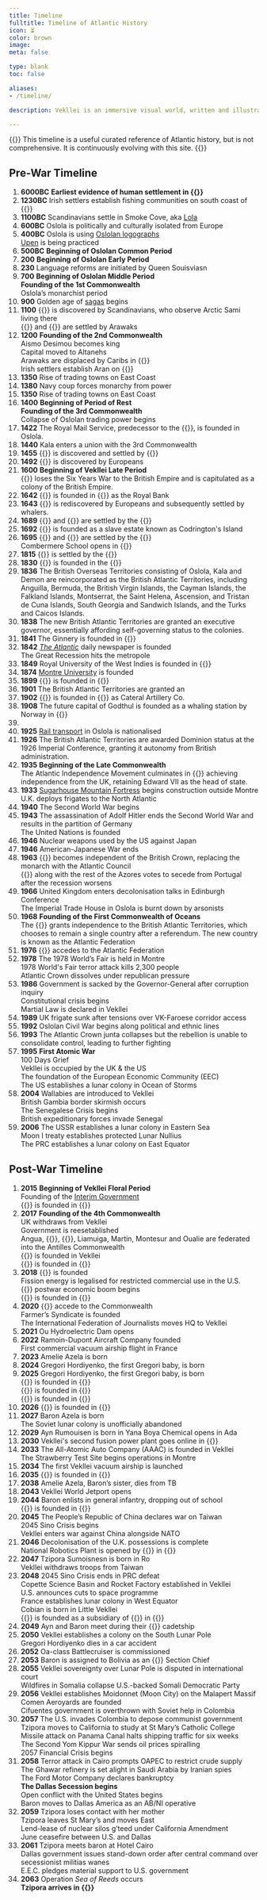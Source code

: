```yaml
---
title: Timeline
fulltitle: Timeline of Atlantic History
icon: ⏳
color: brown
image:
meta: false

type: blank
toc: false

aliases:
- /timeline/

description: Vekllei is an immersive visual world, written and illustrated by Hobart Phillips.

---
```

{{<note panel>}}
This timeline is a useful curated reference of Atlantic history, but is not comprehensive. It is continuously evolving with this site.
{{</note>}}

## Pre-War Timeline
<section>
<ol class="timeline">
	<section>
		<li>
			<b>6000BC</b>
			<span class="event">
				<b>Earliest evidence of human settlement in {{<link/oslola>}}</b>
			</span>
		</li>
		<li>
			<b>1230BC</b>
			<span class="event">
				Irish settlers establish fishing communities on south coast of {{<link/oslola>}}
			</span>
		</li>
		<li>
			<b>1100BC</b>
			<span class="event">
				Scandinavians settle in Smoke Cove, aka <a href="/lola/">Lola</a>
			</span>
		</li>
		<li>
			<b>600BC</b>
			<span class="event">
				Oslola is politically and culturally isolated from Europe
			</span>
		</li>
		<li>
			<b>400BC</b>
			<span class="event">
				Oslola is using <a href="/factbook/society/culture/language/#topet">Oslolan logographs</a><br>
				<a href="/religion/">Upen</a> is being practiced
			</span>
		</li>
		<li>
			<b>500BC</b>
			<span class="event">
				<b>Beginning of Oslolan Common Period</b>
			</span>
		</li>
		<li>
			<b>200</b>
			<span class="event">
				<b>Beginning of Oslolan Early Period</b>
			</span>
		</li>
		<li>
			<b>230</b>
			<span class="event">
				Language reforms are initiated by Queen Souisviasn
			</span>
		</li>
		<li>
			<b>700</b>
			<span class="event">
				<b>Beginning of Oslolan Middle Period</b><br>
				<b>Founding of the 1st Commonwealth</b><br>
				Oslola’s monarchist period
			</span>
		</li>
		<li>
			<b>900</b>
			<span class="event">
				Golden age of <a href="/sagas/">sagas</a> begins
			</span>
		</li>
		<li>
			<b>1100</b>
			<span class="event">
			{{<link/helvasia>}} is discovered by Scandinavians, who observe Arctic Sami living there<br>
			{{<link/anguilla>}} and {{<link/antigua>}} are settled by Arawaks
			</span>
		</li>
		<li>
			<b>1200</b>
			<span class="event">
				<b>Founding of the 2nd Commonwealth</b><br>
				Aismo Desimou becomes king<br>
				Capital moved to Altanehs<br>
				Arawaks are displaced by Caribs in {{<link/antigua>}}<br>
				Irish settlers establish Aran on {{<link/demon>}}
			</span>
		</li>
		<li>
			<b>1350</b>
			<span class="event">
				Rise of trading towns on East Coast
			</span>
		</li>
		<li>
			<b>1380</b>
			<span class="event">
				Navy coup forces monarchy from power
			</span>
		</li>
		<li>
			<b>1350</b>
			<span class="event">
				Rise of trading towns on East Coast
			</span>
		</li>
		<li>
			<b>1400</b>
			<span class="event">
				<b>Beginning of Period of Rest</b><br>
				<b>Founding of the 3rd Commonwealth</b><br>
				Collapse of Oslolan trading power begins
			</span>
		</li>
		<li>
			<b>1422</b>
			<span class="event">
				The Royal Mail Service, predecessor to the {{<link/post>}}, is founded in Oslola.
			</span>
		</li>
		<li>
			<b>1440</b>
			<span class="event">
				Kala enters a union with the 3rd Commonwealth
			</span>
		</li>
		<li>
			<b>1455</b>
			<span class="event">
			{{<link/costa-verde>}} is discovered and settled by {{<link/portugal>}}
			</span>
		</li>
		<li>
			<b>1492</b>
			<span class="event">
			{{<link/antigua>}} is discovered by Europeans
			</span>
		</li>
		<li>
			<b>1600</b>
			<span class="event">
				<b>Beginning of Vekllei Late Period</b><br>
				{{<link/oslola>}} loses the Six Years War to the British Empire and is capitulated as a colony of the British Empire.
			</span>
		</li>
		<li>
			<b>1642</b>
			<span class="event">
				{{<link/commbank>}} is founded in {{<link/oslola>}} as the Royal Bank
			</span>
		</li>
		<li>
			<b>1643</b>
			<span class="event">
			{{<link/helvasia>}} is rediscovered by Europeans and subsequently settled by whalers.
			</span>
		</li>
		<li>
			<b>1689</b>
			<span class="event">
			{{<link/allia>}} and {{<link/aloi>}} are settled by the {{<link/uk>}}
			</span>
		</li>
		<li>
			<b>1692</b>
			<span class="event">
			{{<link/barbary>}} is founded as a slave estate known as Codrington's Island
			</span>
		</li>
		<li>
			<b>1695</b>
			<span class="event">
			{{<link/antigua>}} and {{<link/barbados>}} are settled by the {{<link/uk>}}<br>
			Combermere School opens in {{<link/barbados>}}
			</span>
		</li>
		<li>
			<b>1815</b>
			<span class="event">
				{{<link/ascension>}} is settled by the {{<link/uk>}}
			</span>
		</li>
		<li>
			<b>1830</b>
			<span class="event">
				{{<link/atlantic-store>}} is founded in the {{<link/oslola>}}
			</span>
		</li>
		<li>
			<b>1836</b>
			<span class="event">
				The British Overseas Territories consisting of Oslola, Kala and Demon are reincorporated as the British Atlantic Territories, including Anguilla, Bermuda, the British Virgin Islands, the Cayman Islands, the Falkland Islands, Montserrat, the Saint Helena, Ascension, and Tristan de Cuna Islands, South Georgia and Sandwich Islands, and the Turks and Caicos Islands.
			</span>
		</li>
		<li>
			<b>1838</b>
			<span class="event">
				The new British Atlantic Territories are granted an executive governor, essentially affording self-governing status to the colonies.
			</span>
		</li>
		<li>
			<b>1841</b>
			<span class="event">
			The Ginnery is founded in {{<link/barbary>}}
			</span>
		</li>
		<li>
			<b>1842</b>
			<span class="event">
				<i><a href="/stories/vna/">The Atlantic</a></i> daily newspaper is founded<br>
				The Great Recession hits the metropole
			</span>
		</li>
		<li>
			<b>1849</b>
			<span class="event">
				Royal University of the West Indies is founded in {{<link/antigua>}}
			</span>
		</li>
		<li>
			<b>1874</b>
			<span class="event">
				<a href="/stories/learning/">Montre University</a> is founded
			</span>
		</li>
		<li>
			<b>1899</b>
			<span class="event">
				{{<link/gina>}} is founded in {{<link/oslola>}}
			</span>
		</li>
		<li>
			<b>1901</b>
			<span class="event">
				The British Atlantic Territories are granted an
			</span>
		</li>
		<li>
			<b>1902</b>
			<span class="event">
				{{<link/cateral>}} is founded in {{<link/kairi>}} as Cateral Artillery Co.
			</span>
		</li>
		<li>
			<b>1908</b>
			<span class="event">
				The future capital of Godthul is founded as a whaling station by Norway in {{<link/sude>}}
			</span>
		</li>
		<li>
		<li>
			<b>1925</b>
			<span class="event">
				<a href="/rail/">Rail transport</a> in Oslola is nationalised
			</span>
		</li>
		<li>
			<b>1926</b>
			<span class="event">
				The British Atlantic Territories are awarded Dominion status at the 1926 Imperial Conference, granting it autonomy from British administration.
			</span>
		</li>
		<li>
			<b>1935</b>
			<span class="event">
				<b>Beginning of the Late Commonwealth</b><br>
				The Atlantic Independence Movement culminates in {{<link/oslola>}} achieving independence from the UK, retaining Edward VII as the head of state.
			</span>
		</li>
		<li>
			<b>1933</b>
			<span class="event">
				<a href="/stories/fortress/">Sugarhouse Mountain Fortress</a> begins construction outside Montre<br>
				U.K. deploys frigates to the North Atlantic
			</span>
		</li>
		<li>
			<b>1940</b>
			<span class="event">
				The Second World War begins
			</span>
		</li>
		<li>
			<b>1943</b>
			<span class="event">
				The assassination of Adolf Hitler ends the Second World War and results in the partition of Germany<br>
				The United Nations is founded
			</span>
		</li>
		<li>
			<b>1946</b>
			<span class="event">
				Nuclear weapons used by the US against Japan
			</span>
		</li>
		<li>
			<b>1946</b>
			<span class="event">
				American-Japanese War ends
			</span>
		</li>
		<li>
			<b>1963</b>
			<span class="event">
				{{<link/oslola>}} becomes independent of the British Crown, replacing the monarch with the Atlantic Council<br>
				{{<link/costa-verde>}} along with the rest of the Azores votes to secede from Portugal after the recession worsens
			</span>
		</li>
		<li>
			<b>1966</b>
			<span class="event">
				United Kingdom enters decolonisation talks in Edinburgh Conference<br>
				The Imperial Trade House in Oslola is burnt down by arsonists
			</span>
		</li>
		<li>
			<b>1968</b>
			<span class="event">
				<b>Founding of the First Commonwealth of Oceans</b><br>
				The {{<link/uk>}} grants independence to the British Atlantic Territories, which chooses to remain a single country after a referendum. The new country is known as the Atlantic Federation
			</span>
		</li>
		<li>
			<b>1976</b>
			<span class="event">
				{{<link/costa-verde>}} accedes to the Atlantic Federation
			</span>
		</li>
		<li>
			<b>1978</b>
			<span class="event">
				The 1978 World’s Fair is held in Montre<br>
				1978 World's Fair terror attack kills 2,300 people<br>
				Atlantic Crown dissolves under republican pressure
			</span>
		</li>
		<li>
			<b>1986</b>
			<span class="event">
				Government is sacked by the Governor-General after corruption inquiry<br>
				Constitutional crisis begins<br>
				Martial Law is declared in Vekllei
			</span>
		</li>
		<li>
			<b>1989</b>
			<span class="event">
				UK frigate sunk after tensions over VK-Faroese corridor access
			</span>
		</li>
		<li>
			<b>1992</b>
			<span class="event">
				Oslolan Civil War begins along political and ethnic lines
			</span>
		</li>
		<li>
			<b>1993</b>
			<span class="event">
				The Atlantic Crown junta collapses but the rebellion is unable to consolidate control, leading to further fighting
			</span>
		</li>
		<li>
			<b>1995</b>
			<span class="event">
				<b>First Atomic War</b><br>
				100 Days Grief<br>
				Vekllei is occupied by the UK & the US<br>
				The foundation of the European Economic Community (EEC)<br>
				The US establishes a lunar colony in Ocean of Storms
			</span>
		</li>
		<li>
			<b>2004</b>
			<span class="event">
				Wallabies are introduced to Vekllei<br>
				British Gambia border skirmish occurs<br>
				The Senegalese Crisis begins<br>
				British expeditionary forces invade Senegal
			</span>
		</li>
		<li>
			<b>2006</b>
			<span class="event">
				The USSR establishes a lunar colony in Eastern Sea<br>
				Moon I treaty establishes protected Lunar Nullius<br>
				The PRC establishes a lunar colony on East Equator
			</span>
		</li>
	</ol>
</section>

## Post-War Timeline

<ol class="timeline">
	<section>
		<li>
			<b>2015</b>
			<span class="event"><b>Beginning of Vekllei Floral Period</b><br>
				Founding of the <a href="/interim/">Interim Government</a><br>
				{{<link/gaf>}} is founded in {{<link/oslola>}}
			</span>
		</li>
		<li>
			<b>2017</b>
			<span class="event">
				<b>Founding of the 4th Commonwealth</b><br>
				UK withdraws from Vekllei<br>
				Government is reesetablished<br>
				Angua, {{<link/antigua>}}, {{<link/barbary>}}, Liamuiga, Martin, Montesur and Oualie are federated into the Antilles Commonwealth<br>
				{{<link/general-reactor>}} is founded in Vekllei<br>
				{{<link/commoil>}} is founded in {{<link/kairi>}}
			</span>
		</li>
		<li>
			<b>2018</b>
			<span class="event">
				{{<link/air>}} is founded<br>
				Fission energy is legalised for restricted commercial use in the U.S.<br>
				{{<link/vekllei>}} postwar economic boom begins<br>
				{{<link/united-grocers>}} is founded in {{<link/virgin>}}
			</span>
		</li>
		<li>
			<b>2020</b>
			<span class="event">
				{{<link/aismious>}} accede to the Commonwealth<br>
				Farmer’s Syndicate is founded<br>
				The International Federation of Journalists moves HQ to Vekllei
			</span>
		</li>
		<li>
			<b>2021</b>
			<span class="event">
				Ou Hydroelectric Dam opens
			</span>
		</li>
		<li>
			<b>2022</b>
			<span class="event">
				Ramoin-Dupont Aircraft Company founded<br>
				First commercial vacuum airship flight in France
			</span>
		</li>
		<li>
			<b>2023</b>
			<span class="event">
				Amelie Azela is born
			</span>
		</li>
		<li>
			<b>2024</b>
			<span class="event">
				Gregori Hordiyenko, the first Gregori baby, is born
			</span>
		</li>
		<li>
			<b>2025</b>
			<span class="event">
				Gregori Hordiyenko, the first Gregori baby, is born<br>
				{{<link/atlantis>}} is founded in {{<link/cama>}}<br>
				{{<link/cac>}} is founded in {{<link/oslola>}}<br>
				{{<link/commonwealth-lines>}} is founded in {{<link/oslola>}}
			</span>
		</li>
		<li>
			<b>2026</b>
			<span class="event">
			{{<link/national-machines>}} is founded in {{<link/vekllei>}}
			</span>
		</li>
		<li>
			<b>2027</b>
			<span class="event">
				Baron Azela is born<br>
				The Soviet lunar colony is unofficially abandoned
			</span>
		</li>
		<li>
			<b>2029</b>
			<span class="event">
				Ayn Rumouisen is born in Yana
				Boya Chemical opens in Ada
			</span>
		</li>
		<li>
			<b>2030</b>
			<span class="event">
				Vekllei's second fusion power plant goes online in {{<link/kairi>}}
			</span>
		</li>
		<li>
			<b>2033</b>
			<span class="event">
				The All-Atomic Auto Company (AAAC) is founded in Vekllei<br>
				The Strawberry Test Site begins operations in Montre
			</span>
		</li>
		<li>
			<b>2034</b>
			<span class="event">
				The first Vekllei vacuum airship is launched
			</span>
		</li>
		<li>
			<b>2035</b>
			<span class="event">
				{{<link/nch>}} is founded in {{<link/oslola>}}
			</span>
		</li>
		<li>
			<b>2038</b>
			<span class="event">
				Amelie Azela, Baron’s sister, dies from TB
			</span>
		</li>
		<li>
			<b>2043</b>
			<span class="event">
				Vekllei World Jetport opens
			</span>
		</li>
		<li>
			<b>2044</b>
			<span class="event">
				Baron enlists in general infantry, dropping out of school<br>
				{{<link/adelectrics>}} is founded in {{<link/santes>}}
			</span>
		</li>
		<li>
			<b>2045</b>
			<span class="event">
				The People’s Republic of China declares war on Taiwan<br>
				2045 Sino Crisis begins<br>
				Vekllei enters war against China alongside NATO
			</span>
		</li>
		<li>
			<b>2046</b>
			<span class="event">
				Decolonisation of the U.K. possessions is complete<br>
				National Robotics Plant is opened by {{<link/national-machines>}} in {{<link/barbados>}}
			</span>
		</li>
		<li>
			<b>2047</b>
			<span class="event">
				Tzipora Sumoisnesn is born in Ro<br>
				Vekllei withdraws troops from Taiwan
			</span>
		</li>
		<li>
			<b>2048</b>
			<span class="event">
				2045 Sino Crisis ends in PRC defeat<br>
				Copette Science Basin and Rocket Factory established in Vekllei<br>
				U.S. announces cuts to space programme<br>
				France establishes lunar colony in West Equator<br>
				Cobian is born in Little Vekllei<br>
				{{<link/starlines>}} is founded as a subsidiary of {{<link/air>}} in {{<link/ascension>}}
			</span>
		</li>
		<li>
			<b>2049</b>
			<span class="event">
				Ayn and Baron meet during their {{<link/noshem>}} cadetship
			</span>
		</li>
		<li>
			<b>2050</b>
			<span class="event">
				Vekllei establishes a colony on the South Lunar Pole<br>
				Gregori Hordiyenko dies in a car accident
			</span>
		</li>
		<li>
			<b>2052</b>
			<span class="event">
				Oa-class Battlecruiser is commissioned
			</span>
		</li>
		<li>
			<b>2053</b>
			<span class="event">
				Baron is assigned to Bolivia as an {{<link/noshem>}} Section Chief
			</span>
		</li>
		<li>
			<b>2055</b>
			<span class="event">
				Vekllei sovereignty over Lunar Pole is disputed in international court<br>
				Wildfires in Somalia collapse U.S.-backed Somali Democratic Party
			</span>
		</li>
		<li>
			<b>2056</b>
			<span class="event">
				Vekllei establishes Moidonnet (Moon City) on the Malapert Massif <br>
				Comen Aeroyards are founded<br>
				Cifuentes government is overthrown with Soviet help in Colombia
			</span>
		</li>
		<li>
			<b>2057</b>
			<span class="event">
				The U.S. invades Colombia to depose communist government<br>
				Tzipora moves to California to study at St Mary’s Catholic College<br>
				Missile attack on Panama Canal halts shipping traffic for six weeks<br>
				The Second Yom Kippur War sends oil prices spiralling<br>
				2057 Financial Crisis begins
			</span>
		</li>
		<li>
			<b>2058</b>
			<span class="event">
				Terror attack in Cairo prompts OAPEC to restrict crude supply<br>
				The Ghawar refinery is set alight in Saudi Arabia by Iranian spies<br>
				The Ford Motor Company declares bankruptcy<br>
				<b>The Dallas Secession begins</b><br>
				Open conflict with the United States begins<br>
				Baron moves to Dallas America as an AB/NI operative<br>
			</span>
		</li>
		<li>
			<b>2059</b>
			<span class="event">
				Tzipora loses contact with her mother<br>
				Tzipora leaves St Mary’s and moves East<br>
				Lend-lease of nuclear silos g’teed under California Amendment<br>
				June ceasefire between U.S. and Dallas<br>
			</span>
		</li>
		<li>
			<b>2061</b>
			<span class="event">
				Tzipora meets baron at Hotel Cairo<br>
				Dallas government issues stand-down order after central command over secessionist militias wanes<br>
				E.E.C. pledges material support to U.S. government
			</span>
		</li>
		<li>
			<b>2063</b>
			<span class="event">
				Operation <i>Sea of Reeds</i> occurs<br>
				<b>Tzipora arrives in {{<link/vekllei>}}</b>
			</span>
		</li>
		<!--<li>
			<b>2064</b>
			<span class="event">
				The Boy Scouts of America excludes Chinese-borns<br>
				Tzipora begins study at Metro International School<br>
				Tzipora visits her birth geyser<br>
			</span>
		</li>
		<li>
			<b>2065</b>
			<span class="event">
				Vekllei celebrates 50 years of independence<br>
				The <i>Oslola</i> vacuum dirigible is launched<br>
				Tzipora visits the Moon for the first time<br>
				Gary Works Integrated Steel Mill is destroyed in fire<br>
				Venezuelan oil nationalised<br>
				Tzipora begins study at <a href="/moshel/">Moshel St School</a><br>
				Tzipora meets Cobian<br>
				Jules Wynn is killed in Moscow
			</span>
		</li>
		<li>
			<b>2066</b>
			<span class="event">
				U.S. Steel collapses<br>
				Vekllei is awarded challenged South Lunar Pole sovereignty<br>
				The Dallas Accords are signed
			</span>
		</li>
		<li>
			<b>2067</b>
			<span class="event">
				Brazil invades Bolivia, spurring the Gum Wars
			</span>
		</li>
		<li>
			<b>2068</b>
			<span class="event">
				The <a href="/stories/coup/">MacMillian Incident</a> kills top Dallas commander<br>
				The first Yellow Purge begins in the Dallas States<br>
				Chrysler Motors declares bankruptcy<br>
				America First Act passed in U.S. Congress<br>
				U.S. Auto assets administered by government Black Bonds
			</span>
		</li>
		<li>
			<b>2069</b>
			<span class="event">
				Tzipora visits Tokyo as part of the graduation trip of Lola 6th School
			</span>
		</li>
		<li>
			<b>2071</b>
			<span class="event">
				Vekllei reaffirms lunar polar sovereignty through Moon II treaty<br>
				Tzipora meets fellow Gregori baby Shizuku Kobayashi
			</span>
		</li>
		<li>
			<b>2073</b>
			<span class="event">
				Tzipora starts work as a librarian in Lola
			</span>
		</li>
		<li>
			<b>2073</b>
			<span class="event">
				Tzipora enters conscription with the 25th Garden Company<br>
				The 2074 World’s Fair is held in Vekllei<br>
				The Number 7 plant (Peace Reactor) is commissioned
			</span>
		</li>
		<li>
			<b>2075</b>
			<span class="event">
				Tzipora moves to Montre-Lola to study at Montre University<br>
				Tzipora starts work as Editor-in-Chief of the Montre College Weekly<br>
				Tzipora starts work as unofficial contributor to Kid Comix
			</span>
		</li>
		<li>
			<b>2075</b>
			<span class="event">
				Moon II treaty prohibits weapons-testing on the lunar surface
			</span>
		</li>
		<li>
			<b>2081</b>
			<span class="event">
				Tzipora graduates from Montre University with PhD in English<br>
				Tzipora begins her Yosnupet pilgrimage
			</span>
		</li>
		<li>
			<b>2081</b>
			<span class="event">
				Tzipora begins work at the Montre-Lola district library
			</span>
		</li>
		<li>
			<b>2094</b>
			<span class="event">
				Black Terror begins in O.K. under supervision of Dallas government<br>
				Second Purge in Dallas States begins
			</span>
		</li>
		<li>
			<b>2111</b>
			<span class="event">
				Second Atomic War begins<br>
				Direct strikes in P.R.C., U.S., U.K., Vekllei, W. Germany, U.S.S.R.
			</span>
		</li>-->
	</section>
</ol>
